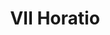 ---
title: VII Horatio

mediaPath: /videos/o_07_av-1080p.mp4
mediaPosition:  [296314.7998573784,4633646.647266331,131.21341609172242]
mediaRotation:  [0.5627296968174571,0.41672620963112805,0.424869030889573,0.5737254231051304]
mediaScale: 1
cameraFOV: 37.78

cameraPosition:  [296318.24270183995,4633645.597518769,131.2830728843111]
cameraTarget:  [296302.46299805795,4633650.408861764,130.9638125849463]


animationEntry: 2000
---